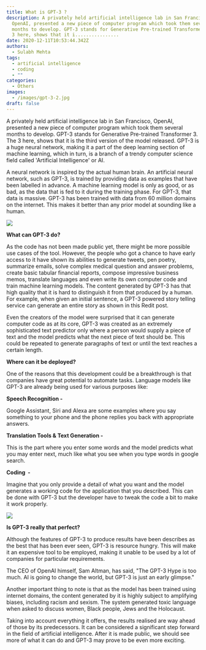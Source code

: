 ```yaml
---
title: What is GPT-3 ?
description: A privately held artificial intelligence lab in San Francisco,
  OpenAI, presented a new piece of computer program which took them several
  months to develop. GPT-3 stands for Generative Pre-trained Transformer 3. The
  3 here, shows that it i................
date: 2020-12-11T10:53:44.342Z
authors:
  - Sulabh Mehta
tags:
  - artificial intelligence
  - coding
  - ""
categories:
  - Others
images:
  - /images/gpt-3-2.jpg
draft: false
---
```

A privately held artificial intelligence lab in San Francisco, OpenAI, presented a new piece of computer program which took them several months to develop. GPT-3 stands for Generative Pre-trained Transformer 3. The 3 here, shows that it is the third version of the model released. GPT-3 is a huge neural network, making it a part of the deep learning section of machine learning, which in turn, is a branch of a trendy computer science field called 'Artificial Intelligence' or AI. 

A neural network is inspired by the actual human brain. An artificial neural network, such as GPT-3, is trained by providing data as examples that have been labelled in advance. A machine learning model is only as good, or as bad, as the data that is fed to it during the training phase. For GPT-3, that data is massive. GPT-3 has been trained with data from 60 million domains on the internet. This makes it better than any prior model at sounding like a human. 

![](/images/source.gif)

**What can GPT-3 do?** 

As the code has not been made public yet, there might be more possible use cases of the tool. However, the people who got a chance to have early access to it have shown its abilities to generate tweets, pen poetry, summarize emails, solve complex medical question and answer problems, create basic tabular financial reports, compose impressive business memos, translate languages and even write its own computer code and train machine learning models. The content generated by GPT-3 has that high quality that it is hard to distinguish it from that produced by a human. For example, when given an initial sentence, a GPT-3 powered story telling service can generate an entire story as shown in this Redit post. 

Even the creators of the model were surprised that it can generate computer code as at its core, GPT-3 was created as an extremely sophisticated text predictor only where a person would supply a piece of text and the model predicts what the next piece of text should be. This could be repeated to generate paragraphs of text or until the text reaches a certain length. 

**Where can it be deployed?** 

One of the reasons that this development could be a breakthrough is that companies have great potential to automate tasks. Language models like GPT-3 are already being used for various purposes like: 

**Speech Recognition -**

Google Assistant, Siri and Alexa are some examples where you say something to your phone and the phone replies you back with appropriate answers. 

**Translation Tools & Text Generation -**

This is the part where you enter some words and the model predicts what you may enter next, much like what you see when you type words in google search. 

**Coding  -**

Imagine that you only provide a detail of what you want and the model generates a working code for the application that you described. This can be done with GPT-3 but the developer have to tweak the code a bit to make it work properly. 

![](/images/programming.gif)

**Is GPT-3 really that perfect?** 

Although the features of GPT-3 to produce results have been describes as the best that has been ever seen, GPT-3 is resource hungry. This will make it an expensive tool to be employed, making it unable to be used by a lot of companies for particular requirements. 

The CEO of OpenAI himself, Sam Altman, has said, "The GPT-3 Hype is too much. AI is going to change the world, but GPT-3 is just an early glimpse." 

Another important thing to note is that as the model has been trained using internet domains, the content generated by it is highly subject to amplifying biases, including racism and sexism. The system generated toxic language when asked to discuss women, Black people, Jews and the Holocaust. 

Taking into account everything it offers, the results realised are way ahead of those by its predecessors. It can be considered a significant step forward in the field of artificial intelligence. After it is made public, we should see more of what it can do and GPT-3 may prove to be even more exciting.